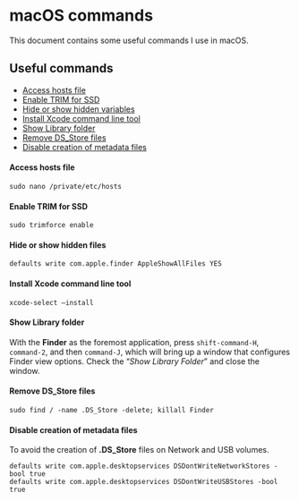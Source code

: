 # macOS commands

This document contains some useful commands I use in macOS.

## Useful commands

* [Access hosts file](#access-hosts-file)
* [Enable TRIM for SSD](#enable-trim-for-ssd)
* [Hide or show hidden variables](#hide-or-show-hidden-variable)
* [Install Xcode command line tool](#install-xcode-command-line-tool)
* [Show Library folder](#show-library-folder)
* [Remove DS_Store files](#remove-ds_store-files)
* [Disable creation of metadata files](#disable-creation-of-metadata-files)

#### Access hosts file

```
sudo nano /private/etc/hosts
```

#### Enable TRIM for SSD

```
sudo trimforce enable
```

#### Hide or show hidden files

```
defaults write com.apple.finder AppleShowAllFiles YES
```

#### Install Xcode command line tool

```
xcode-select —install
```

#### Show Library folder

With the __Finder__ as the foremost application, press `shift-command-H`, `command-2`, and then `command-J`, which will bring up a window that configures Finder view options. Check the “_Show Library Folder_” and close the window.

#### Remove DS_Store files

```
sudo find / -name .DS_Store -delete; killall Finder
```

#### Disable creation of metadata files

To avoid the creation of __.DS_Store__ files on Network and USB volumes.
```
defaults write com.apple.desktopservices DSDontWriteNetworkStores -bool true
defaults write com.apple.desktopservices DSDontWriteUSBStores -bool true
```
